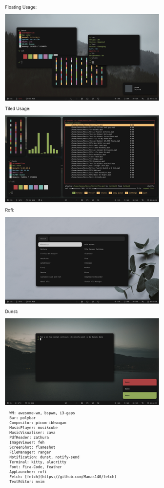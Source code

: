 Floating Usage:
<p align="center">
  <img src="preview/floating.png"> 

Tiled Usage:
<p align="center"> 
 <img src="preview/tiled.png">
</p>

Rofi:
<p align="center">
  <img src="preview/rofi.png">
</p>

Dunst:
<p align="center">
  <img src="preview/dunst.png">
</p>

```
  WM: awesome-wm, bspwm, i3-gaps  
  Bar: polybar
  Compositor: picom-ibhwagan
  MusicPlayer: musikcube
  MusicVisualiser: cava
  PdfReader: zathura
  ImageViewer: feh
  ScreenShot: flameshot
  FileManager: ranger
  Notification: dunst, notify-send
  Terminal: kitty, alacritty
  Font: Fira-Code, feather
  AppLauncher: rofi
  Fetch: [fetch](https://github.com/Manas140/fetch)
  TextEditor: nvim
```
